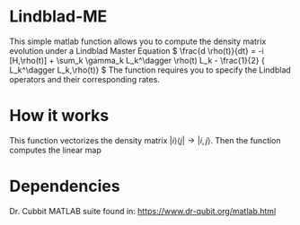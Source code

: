 # Lindblad-ME

This simple matlab function allows you to compute the density matrix evolution under a Lindblad Master Equation
$ \frac{d \rho(t)}{dt} = -i [H,\rho(t)] + \sum_k \gamma_k L_k^\dagger \rho(t) L_k - \frac{1}{2} \{ L_k^\dagger L_k,\rho(t)\} $
 The function requires you to specify the Lindblad operators and their corresponding rates. 

# How it works

This function vectorizes the density matrix $|i\rangle \langle j| \to |i,j\rangle$. Then the function computes the linear map 


# Dependencies

Dr. Cubbit MATLAB suite found in: https://www.dr-qubit.org/matlab.html
